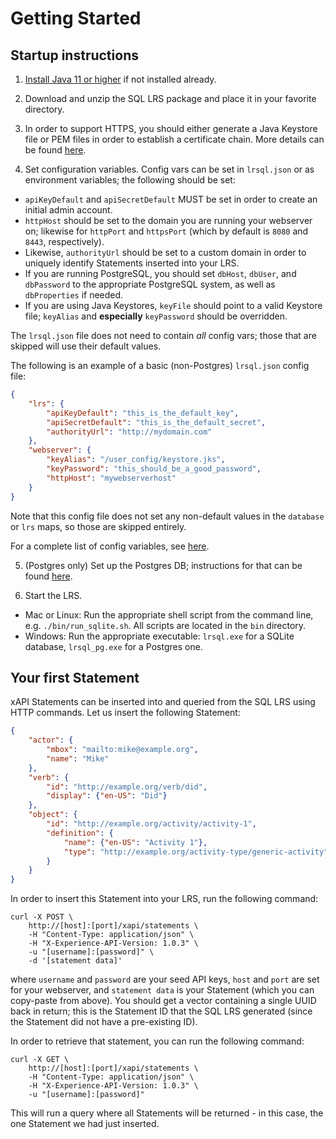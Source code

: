 # Getting Started

## Startup instructions

1. [Install Java 11 or higher](https://java.com/en/download/help/download_options.html) if not installed already.

2. Download and unzip the SQL LRS package and place it in your favorite directory.

3. In order to support HTTPS, you should either generate a Java Keystore file or PEM files in order to establish a certificate chain. More details can be found [here](https.md).

4. Set configuration variables. Config vars can be set in `lrsql.json` or as environment variables; the following should be set:
- `apiKeyDefault` and `apiSecretDefault` MUST be set in order to create an initial admin account.
- `httpHost` should be set to the domain you are running your webserver on; likewise for `httpPort` and `httpsPort` (which by default is `8080` and `8443`, respectively).
- Likewise, `authorityUrl` should be set to a custom domain in order to uniquely identify Statements inserted into your LRS.
- If you are running PostgreSQL, you should set `dbHost`, `dbUser`, and `dbPassword` to the appropriate PostgreSQL system, as well as `dbProperties` if needed.
- If you are using Java Keystores, `keyFile` should point to a valid Keystore file; `keyAlias` and **especially** `keyPassword` should be overridden.

The `lrsql.json` file does not need to contain _all_ config vars; those that are skipped will use their default values.

The following is an example of a basic (non-Postgres) `lrsql.json` config file:

```json
{
    "lrs": {
        "apiKeyDefault": "this_is_the_default_key",
        "apiSecretDefault": "this_is_the_default_secret",
        "authorityUrl": "http://mydomain.com"
    },
    "webserver": {
        "keyAlias": "/user_config/keystore.jks",
        "keyPassword": "this_should_be_a_good_password",
        "httpHost": "mywebserverhost"
    }
}
```

Note that this config file does not set any non-default values in the `database` or `lrs` maps, so those are skipped entirely.

For a complete list of config variables, see [here](env_vars.md).

5. (Postgres only) Set up the Postgres DB; instructions for that can be found [here](postgres.md).

6. Start the LRS.
- Mac or Linux: Run the appropriate shell script from the command line, e.g. `./bin/run_sqlite.sh`. All scripts are located in the `bin` directory.
- Windows: Run the appropriate executable: `lrsql.exe` for a SQLite database, `lrsql_pg.exe` for a Postgres one.

## Your first Statement

xAPI Statements can be inserted into and queried from the SQL LRS using HTTP commands. Let us insert the following Statement:

```json
{
    "actor": {
        "mbox": "mailto:mike@example.org",
        "name": "Mike"
    },
    "verb": {
        "id": "http://example.org/verb/did",
        "display": {"en-US": "Did"}
    },
    "object": {
        "id": "http://example.org/activity/activity-1",
        "definition": {
            "name": {"en-US": "Activity 1"},
            "type": "http://example.org/activity-type/generic-activity"
        }
    }
}
```

In order to insert this Statement into your LRS, run the following command:
```
curl -X POST \
    http://[host]:[port]/xapi/statements \
    -H "Content-Type: application/json" \
    -H "X-Experience-API-Version: 1.0.3" \
    -u "[username]:[password]" \
    -d '[statement data]'
```
where `username` and `password` are your seed API keys, `host` and `port` are set for your webserver, and `statement data` is your Statement (which you can copy-paste from above). You should get a vector containing a single UUID back in return; this is the Statement ID that the SQL LRS generated (since the Statement did not have a pre-existing ID).

In order to retrieve that statement, you can run the following command:
```
curl -X GET \
    http://[host]:[port]/xapi/statements \
    -H "Content-Type: application/json" \
    -H "X-Experience-API-Version: 1.0.3" \
    -u "[username]:[password]"
```
This will run a query where all Statements will be returned - in this case, the one Statement we had just inserted.
